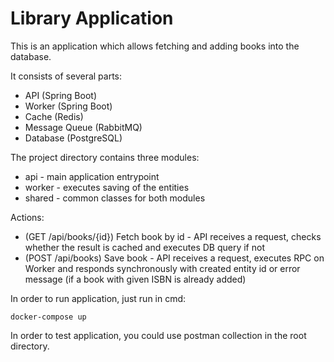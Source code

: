 # Library Application

This is an application which allows fetching and adding books into the database.

It consists of several parts:

- API (Spring Boot)
- Worker (Spring Boot)
- Cache (Redis)
- Message Queue (RabbitMQ)
- Database (PostgreSQL)

The project directory contains three modules:

- api - main application entrypoint
- worker - executes saving of the entities
- shared - common classes for both modules

Actions:

- (GET /api/books/{id}) Fetch book by id - API receives a request, checks whether the result is cached and executes DB query if not
- (POST /api/books) Save book - API receives a request, executes RPC on Worker and responds synchronously with created entity id or error message (if a book with given ISBN is already added)

In order to run application, just run in cmd:

`docker-compose up`

In order to test application, you could use postman collection in the root directory.
